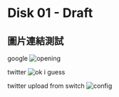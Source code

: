 # Disk 01 - Draft

## 圖片連結測試
google
![opening](https://blogger.googleusercontent.com/img/b/R29vZ2xl/AVvXsEj7hgYyZlhlQiEgs-Pi93OBH0JYcHhTem68TABFX3gPTuHPeCfifBT294q1-8ZCLATb5O3NR-quUSBMapjCf56UVGVbL5UzR-AFa-ZNmRPaoNTnjgTgSJkJv6lyF_pCT7DCEs3X8OttjRAjNnQ-OSokbBC0rUIhGVlVIOwK7l4oFCEPDv75mOeJDPnftI4/s1080/360070173_559993246326050_4754302281948637253_n.jpg)

twitter
![ok i guess](https://pbs.twimg.com/media/F1KQf9XagAAtfYE?format=jpg&name=large)

twitter upload from switch
![config](https://pbs.twimg.com/media/F1KjXvlaMAAxEgo.jpg)